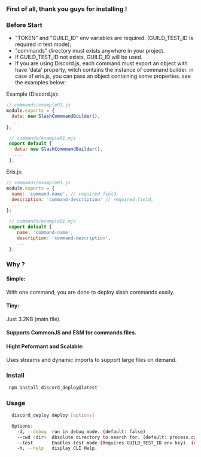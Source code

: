 ### First of all, thank you guys for installing !

### Before Start

- "TOKEN" and "GUILD_ID" env variables are required. (GUILD_TEST_ID is required in test mode);
- "commands" directory must exists anywhere in your project.
- If GUILD_TEST_ID not exists, GUILD_ID will be used.
- If you are using Discord.js, each command must export an object with have 'data' property, witch contains the instance of command builder.
  in case of eris.js, you can pass an object containing some properties. see the examples below:

Example (Discord.js):

```js
// commands/example01.js
module.exports = {
  data: new SlashCommmandBuilder(),
  ...
};
```

```js
 // commands/example01.mjs
 export default {
   data: new SlashCommmandBuilder(),
   ...
 };
```

Eris.js:

```js
// commands/example01.js
module.exports = {
  name: 'command-name', // required field,
  description: 'command-description' // required field,
  ...
};
```

```js
 // commands/example01.mjs
 export default {
    name: 'command-name',
    description: 'command-description',
    ...
 };
```

### Why ?

#### Simple:

With one command, you are done to deploy slash commands easily.

#### Tiny:

Just 3.2KB (main file).

#### Supports CommonJS and ESM for commands files.

#### Hight Peformant and Scalable:

Uses streams and dynamic imports to support large files on demand.

### Install

```bash
 npm install discord_deploy@latest
```

### Usage

```bash
  discord_deploy deploy [options]

  Options:
    -d, --debug  run in debug mode. (default: false)
    --cwd <dir>  Absolute directory to search for. (default: process.cwd())
    --test       Enables test mode (Requires GUILD_TEST_ID env key). (default: false)
    -h, --help   display CLI Help.
```
